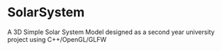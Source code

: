 # SolarSystem

A 3D Simple Solar System Model designed as a second year university project using C++/OpenGL/GLFW 

